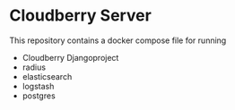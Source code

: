 # Cloudberry Server

This repository contains a docker compose file for running

* Cloudberry Djangoproject
* radius
* elasticsearch
* logstash
* postgres
